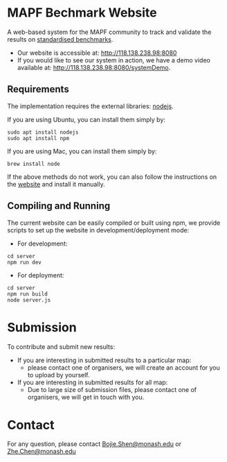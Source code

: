 # MAPF Bechmark Website
A web-based system for the MAPF community to track and validate the results on [standardised benchmarks](https://movingai.com/benchmarks/mapf/index.html).
- Our website is accessible at: http://118.138.238.98:8080
- If you would like to see our system in action, we have a demo video available at: http://118.138.238.98:8080/systemDemo.

 
## Requirements 
The implementation requires the external libraries: [nodejs](https://nodejs.org/en). 

If you are using Ubuntu, you can install them simply by:
```shell script
sudo apt install nodejs
sudo apt install npm
``` 
If you are using Mac, you can install them simply by:
```shell script
brew install node
```
If the above methods do not work, you can also follow the instructions
on the [website](https://www.digitalocean.com/community/tutorials/how-to-install-node-js-on-ubuntu-20-04) and install it manually.

## Compiling and Running
The current website can be easily compiled or built using npm, we provide scripts to set up the website in development/deployment mode:
* For development:
```shell script
cd server 
npm run dev
``` 
* For deployment:
```shell script
cd server 
npm run build
node server.js 
``` 

Submission
===========================================================
To contribute and submit new results: 
- If you are interesting in submitted results to a particular map:
  - please contact one of organisers, we will create an account for you to upload by yourself.
- If you are interesting in submitted results for all map:
  - Due to large size of submission files, please contact one of organisers, we will get in touch with you.


Contact
===========================================================
For any question, please contact Bojie.Shen@monash.edu or Zhe.Chen@monash.edu
